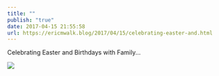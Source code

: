 ```yaml
---
title: ""
publish: "true"
date: 2017-04-15 21:55:58
url: https://ericmwalk.blog/2017/04/15/celebrating-easter-and.html
---
```


Celebrating Easter and Birthdays with Family...

![](https://ericmwalk.blog/uploads/2022/5e70a8d4d8.jpg)